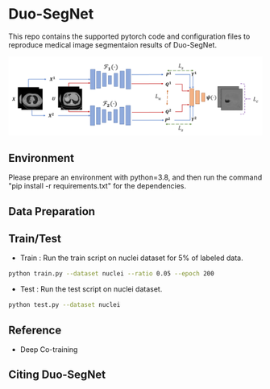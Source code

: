 # Duo-SegNet

This repo contains the supported pytorch code and configuration files to reproduce medical image segmentaion results of Duo-SegNet. 

![Dual View Architecture](img/duo_segnet.png?raw=true)

## Environment
Please prepare an environment with python=3.8, and then run the command "pip install -r requirements.txt" for the dependencies.

## Data Preparation

## Train/Test
- Train : Run the train script on nuclei dataset for 5% of labeled data. 
```bash
python train.py --dataset nuclei --ratio 0.05 --epoch 200
```

- Test : Run the test script on nuclei dataset. 
```bash
python test.py --dataset nuclei
```

## Reference
- Deep Co-training

## Citing Duo-SegNet

